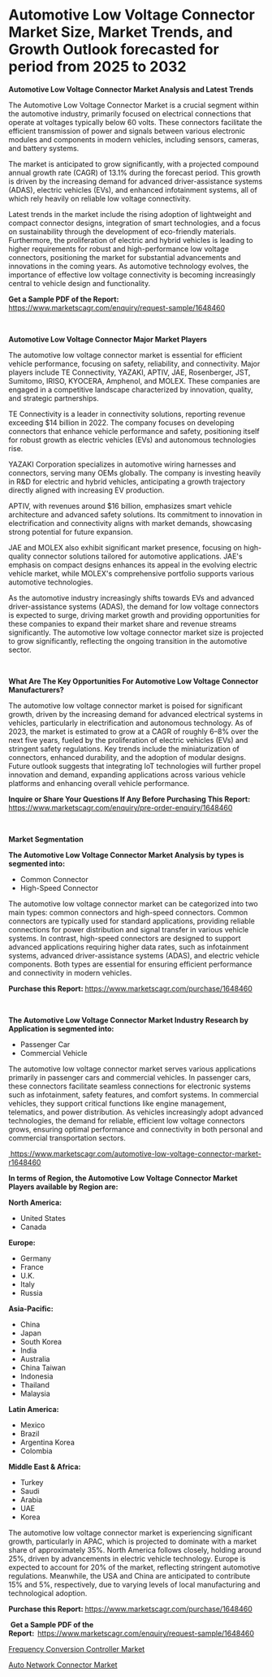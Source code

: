<p><h1>Automotive Low Voltage Connector Market Size, Market Trends, and Growth Outlook forecasted for period from 2025 to 2032</h1></p><p><strong>Automotive Low Voltage Connector Market Analysis and Latest Trends</strong></p>
<p><p>The Automotive Low Voltage Connector Market is a crucial segment within the automotive industry, primarily focused on electrical connections that operate at voltages typically below 60 volts. These connectors facilitate the efficient transmission of power and signals between various electronic modules and components in modern vehicles, including sensors, cameras, and battery systems. </p><p>The market is anticipated to grow significantly, with a projected compound annual growth rate (CAGR) of 13.1% during the forecast period. This growth is driven by the increasing demand for advanced driver-assistance systems (ADAS), electric vehicles (EVs), and enhanced infotainment systems, all of which rely heavily on reliable low voltage connectivity. </p><p>Latest trends in the market include the rising adoption of lightweight and compact connector designs, integration of smart technologies, and a focus on sustainability through the development of eco-friendly materials. Furthermore, the proliferation of electric and hybrid vehicles is leading to higher requirements for robust and high-performance low voltage connectors, positioning the market for substantial advancements and innovations in the coming years. As automotive technology evolves, the importance of effective low voltage connectivity is becoming increasingly central to vehicle design and functionality.</p></p>
<p><strong>Get a Sample PDF of the Report:&nbsp;</strong> <a href="https://www.marketscagr.com/enquiry/request-sample/1648460?utm_campaign=2138&utm_medium=2&utm_source=Github&utm_content=ia&utm_term=25032025&utm_id=automotive-low-voltage-connector">https://www.marketscagr.com/enquiry/request-sample/1648460</a></p>
<p>&nbsp;</p>
<p><strong>Automotive Low Voltage Connector Major Market Players</strong></p>
<p><p>The automotive low voltage connector market is essential for efficient vehicle performance, focusing on safety, reliability, and connectivity. Major players include TE Connectivity, YAZAKI, APTIV, JAE, Rosenberger, JST, Sumitomo, IRISO, KYOCERA, Amphenol, and MOLEX. These companies are engaged in a competitive landscape characterized by innovation, quality, and strategic partnerships.</p><p>TE Connectivity is a leader in connectivity solutions, reporting revenue exceeding $14 billion in 2022. The company focuses on developing connectors that enhance vehicle performance and safety, positioning itself for robust growth as electric vehicles (EVs) and autonomous technologies rise.</p><p>YAZAKI Corporation specializes in automotive wiring harnesses and connectors, serving many OEMs globally. The company is investing heavily in R&D for electric and hybrid vehicles, anticipating a growth trajectory directly aligned with increasing EV production.</p><p>APTIV, with revenues around $16 billion, emphasizes smart vehicle architecture and advanced safety solutions. Its commitment to innovation in electrification and connectivity aligns with market demands, showcasing strong potential for future expansion.</p><p>JAE and MOLEX also exhibit significant market presence, focusing on high-quality connector solutions tailored for automotive applications. JAE's emphasis on compact designs enhances its appeal in the evolving electric vehicle market, while MOLEX's comprehensive portfolio supports various automotive technologies.</p><p>As the automotive industry increasingly shifts towards EVs and advanced driver-assistance systems (ADAS), the demand for low voltage connectors is expected to surge, driving market growth and providing opportunities for these companies to expand their market share and revenue streams significantly. The automotive low voltage connector market size is projected to grow significantly, reflecting the ongoing transition in the automotive sector.</p></p>
<p>&nbsp;</p>
<p><strong>What Are The Key Opportunities For Automotive Low Voltage Connector Manufacturers?</strong></p>
<p><p>The automotive low voltage connector market is poised for significant growth, driven by the increasing demand for advanced electrical systems in vehicles, particularly in electrification and autonomous technology. As of 2023, the market is estimated to grow at a CAGR of roughly 6–8% over the next five years, fueled by the proliferation of electric vehicles (EVs) and stringent safety regulations. Key trends include the miniaturization of connectors, enhanced durability, and the adoption of modular designs. Future outlook suggests that integrating IoT technologies will further propel innovation and demand, expanding applications across various vehicle platforms and enhancing overall vehicle performance.</p></p>
<p><strong>Inquire or Share Your Questions If Any Before Purchasing This Report:</strong> <a href="https://www.marketscagr.com/enquiry/pre-order-enquiry/1648460?utm_campaign=2138&utm_medium=2&utm_source=Github&utm_content=ia&utm_term=25032025&utm_id=automotive-low-voltage-connector">https://www.marketscagr.com/enquiry/pre-order-enquiry/1648460</a></p>
<p>&nbsp;</p>
<p><strong>Market Segmentation</strong></p>
<p><strong>The Automotive Low Voltage Connector Market Analysis by types is segmented into:</strong></p>
<p><ul><li>Common Connector</li><li>High-Speed Connector</li></ul></p>
<p><p>The automotive low voltage connector market can be categorized into two main types: common connectors and high-speed connectors. Common connectors are typically used for standard applications, providing reliable connections for power distribution and signal transfer in various vehicle systems. In contrast, high-speed connectors are designed to support advanced applications requiring higher data rates, such as infotainment systems, advanced driver-assistance systems (ADAS), and electric vehicle components. Both types are essential for ensuring efficient performance and connectivity in modern vehicles.</p></p>
<p><strong>Purchase this Report:&nbsp;</strong><a href="https://www.marketscagr.com/purchase/1648460?utm_campaign=2138&utm_medium=2&utm_source=Github&utm_content=ia&utm_term=25032025&utm_id=automotive-low-voltage-connector">https://www.marketscagr.com/purchase/1648460</a></p>
<p>&nbsp;</p>
<p><strong>The Automotive Low Voltage Connector Market Industry Research by Application is segmented into:</strong></p>
<p><ul><li>Passenger Car</li><li>Commercial Vehicle</li></ul></p>
<p><p>The automotive low voltage connector market serves various applications primarily in passenger cars and commercial vehicles. In passenger cars, these connectors facilitate seamless connections for electronic systems such as infotainment, safety features, and comfort systems. In commercial vehicles, they support critical functions like engine management, telematics, and power distribution. As vehicles increasingly adopt advanced technologies, the demand for reliable, efficient low voltage connectors grows, ensuring optimal performance and connectivity in both personal and commercial transportation sectors.</p></p>
<p><a href="https://www.marketscagr.com/automotive-low-voltage-connector-market-r1648460?utm_campaign=2138&utm_medium=2&utm_source=Github&utm_content=ia&utm_term=25032025&utm_id=automotive-low-voltage-connector">&nbsp;https://www.marketscagr.com/automotive-low-voltage-connector-market-r1648460</a></p>
<p><strong>In terms of Region, the Automotive Low Voltage Connector Market Players available by Region are:</strong></p>
<p>
    <p> <strong> North America: </strong>
        <ul>
            <li>United States</li>
            <li>Canada</li>
        </ul>
        </p> 
    <p> <strong> Europe: </strong>
        <ul>
            <li>Germany</li>
            <li>France</li>
            <li>U.K.</li>
            <li>Italy</li>
            <li>Russia</li>
        </ul>
        </p> 
    <p> <strong> Asia-Pacific: </strong>
        <ul>
            <li>China</li>
            <li>Japan</li>
            <li>South Korea</li>
            <li>India</li>
            <li>Australia</li>
            <li>China Taiwan</li>
            <li>Indonesia</li>
            <li>Thailand</li>
            <li>Malaysia</li>
        </ul>
        </p> 
    <p> <strong> Latin America: </strong>
        <ul>
            <li>Mexico</li>
            <li>Brazil</li>
            <li>Argentina Korea</li>
            <li>Colombia</li>
        </ul>
        </p> 
    <p> <strong> Middle East & Africa: </strong>
        <ul>
            <li>Turkey</li>
            <li>Saudi</li>
            <li>Arabia</li>
            <li>UAE</li>
            <li>Korea</li>
        </ul>
    </p>
    </p>
<p><p>The automotive low voltage connector market is experiencing significant growth, particularly in APAC, which is projected to dominate with a market share of approximately 35%. North America follows closely, holding around 25%, driven by advancements in electric vehicle technology. Europe is expected to account for 20% of the market, reflecting stringent automotive regulations. Meanwhile, the USA and China are anticipated to contribute 15% and 5%, respectively, due to varying levels of local manufacturing and technological adoption.</p></p>
<p><strong>Purchase this Report: </strong><a href="https://www.marketscagr.com/purchase/1648460?utm_campaign=2138&utm_medium=2&utm_source=Github&utm_content=ia&utm_term=25032025&utm_id=automotive-low-voltage-connector">https://www.marketscagr.com/purchase/1648460</a></p>
<p>&nbsp;<strong>Get a Sample PDF of the Report:&nbsp;&nbsp;</strong><a href="https://www.marketscagr.com/enquiry/request-sample/1648460?utm_campaign=2138&utm_medium=2&utm_source=Github&utm_content=ia&utm_term=25032025&utm_id=automotive-low-voltage-connector">https://www.marketscagr.com/enquiry/request-sample/1648460</a></p>
<p><strong></strong></p>
<p><p><a href="https://github.com/sofayahoo2023/Market-Research-Report-List-7/blob/main/frequency-conversion-controller-market.md?utm_campaign=2138&utm_medium=2&utm_source=Github&utm_content=ia&utm_term=25032025&utm_id=automotive-low-voltage-connector">Frequency Conversion Controller Market</a></p><p><a href="https://github.com/joannesouthgate/Market-Research-Report-List-5/blob/main/auto-network-connector-market.md?utm_campaign=2138&utm_medium=2&utm_source=Github&utm_content=ia&utm_term=25032025&utm_id=automotive-low-voltage-connector">Auto Network Connector Market</a></p></p>